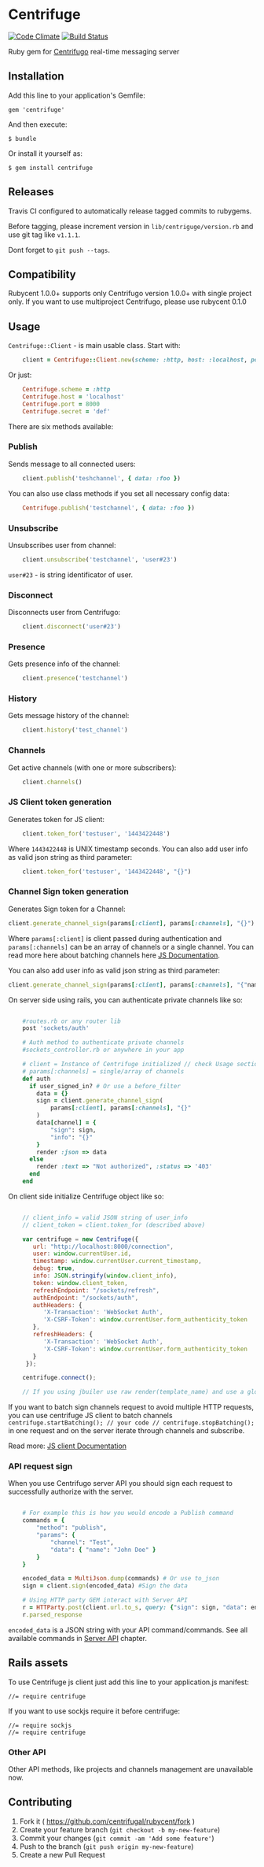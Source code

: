 # Centrifuge
[![Code Climate](https://codeclimate.com/github/centrifugal/centrifuge-ruby/badges/gpa.svg)](https://codeclimate.com/github/centrifugal/centrifuge-ruby)
[![Build Status](https://travis-ci.org/centrifugal/rubycent.svg)](https://travis-ci.org/centrifugal/rubycent)

Ruby gem for [Centrifugo](https://github.com/centrifugal/centrifugo) real-time messaging server

## Installation

Add this line to your application's Gemfile:

    gem 'centrifuge'


And then execute:

    $ bundle

Or install it yourself as:

    $ gem install centrifuge

## Releases

Travis CI configured to automatically release tagged commits to rubygems.

Before tagging, please increment version in `lib/centriguge/version.rb` and use git tag like `v1.1.1`.

Dont forget to `git push --tags`.

## Compatibility

Rubycent 1.0.0+ supports only Centrifugo version 1.0.0+ with single project only.
If you want to use multiproject Centrifugo, please use rubycent 0.1.0

## Usage

`Centrifuge::Client` - is main usable class. Start with:

```ruby
	client = Centrifuge::Client.new(scheme: :http, host: :localhost, port: 80, secret: 'cde')
```

Or just:

```ruby
	Centrifuge.scheme = :http
	Centrifuge.host = 'localhost'
	Centrifuge.port = 8000
	Centrifuge.secret = 'def'
```

There are six methods available:

### Publish

Sends message to all connected users:

```ruby
	client.publish('teshchannel', { data: :foo })
```

You can also use class methods if you set all necessary config data:

```ruby
	Centrifuge.publish('testchannel', { data: :foo })
```

### Unsubscribe

Unsubscribes user from channel:

```ruby
	client.unsubscribe('testchannel', 'user#23')
```

`user#23` - is string identificator of user.

### Disconnect

Disconnects user from Centrifugo:

```ruby
	client.disconnect('user#23')
```
### Presence

Gets presence info of the channel:

```ruby
	client.presence('testchannel')
```
### History

Gets message history of the channel:

```ruby
	client.history('test_channel')
```

### Channels

Get active channels (with one or more subscribers):

```ruby
	client.channels()
```

### JS Client token generation

Generates token for JS client:

```ruby
	client.token_for('testuser', '1443422448')
```
Where `1443422448` is UNIX timestamp seconds. You can also add user info as valid json string as third parameter:

```ruby
	client.token_for('testuser', '1443422448', "{}")
```
### Channel Sign token generation

Generates Sign token for a Channel:

```ruby
client.generate_channel_sign(params[:client], params[:channels], "{}")
```

Where ```params[:client]``` is client passed during authentication and ```params[:channels]``` can be an array of channels or a single channel. You can read more here about batching channels here [JS Documentation](https://fzambia.gitbooks.io/centrifugal/content/client/api.html).

You can also add user info as valid json string as third parameter:

```ruby
client.generate_channel_sign(params[:client], params[:channels], "{"name": "John"}")
```

On server side using rails, you can authenticate private channels like so:

```ruby

	#routes.rb or any router lib
	post 'sockets/auth'

	# Auth method to authenticate private channels
	#sockets_controller.rb or anywhere in your app

	# client = Instance of Centrifuge initialized // check Usage section
	# params[:channels] = single/array of channels
	def auth
	  if user_signed_in? # Or use a before_filter
	    data = {}
	    sign = client.generate_channel_sign(
	        params[:client], params[:channels], "{}"
	    )
	    data[channel] = {
	        "sign": sign,
	        "info": "{}"
	    }
	    render :json => data
	  else
	    render :text => "Not authorized", :status => '403'
	  end
	end
```
On client side initialize Centrifuge object like so:

``` javascript

	// client_info = valid JSON string of user_info
	// client_token = client.token_for (described above)

	var centrifuge = new Centrifuge({
	   url: "http://localhost:8000/connection",
	   user: window.currentUser.id,
	   timestamp: window.currentUser.current_timestamp,
	   debug: true,
	   info: JSON.stringify(window.client_info),
	   token: window.client_token,
	   refreshEndpoint: "/sockets/refresh",
	   authEndpoint: "/sockets/auth",
	   authHeaders: {
	      'X-Transaction': 'WebSocket Auth',
	      'X-CSRF-Token': window.currentUser.form_authenticity_token
	   },
	   refreshHeaders: {
	      'X-Transaction': 'WebSocket Auth',
	      'X-CSRF-Token': window.currentUser.form_authenticity_token
	   }
	 });

	centrifuge.connect();

	// If you using jbuiler use raw render(template_name) and use a global window object to load the user information.
```

If you want to batch sign channels request to avoid multiple HTTP requests, you can use centrifuge JS client to batch channels ```centrifuge.startBatching(); // your code // centrifuge.stopBatching();``` in one request and on the server iterate through channels and subscribe.

Read more: [JS client Documentation](https://fzambia.gitbooks.io/centrifugal/content/client/api.html)

### API request sign

When you use Centrifugo server API you should sign each request to successfully authorize with the server.

```ruby

	# For example this is how you would encode a Publish command
	commands = {
		"method": "publish",
	  	"params": {
			"channel": "Test",
		  	"data": { "name": "John Doe" }
	  	}
	}

	encoded_data = MultiJson.dump(commands) # Or use to_json
	sign = client.sign(encoded_data) #Sign the data

	# Using HTTP party GEM interact with Server API
	r = HTTParty.post(client.url.to_s, query: {"sign": sign, "data": encoded_data})
	r.parsed_response

```

```encoded_data``` is a JSON string with your API command/commands. See all available commands in [Server API](https://fzambia.gitbooks.io/centrifugal/content/server/api.html) chapter.


## Rails assets

To use Centrifuge js client just add this line to your application.js manifest:

	//= require centrifuge

If you want to use sockjs require it before centrifuge:

	//= require sockjs
	//= require centrifuge

### Other API

Other API methods, like projects and channels management are unavailable now.

## Contributing

1. Fork it ( https://github.com/centrifugal/rubycent/fork )
2. Create your feature branch (`git checkout -b my-new-feature`)
3. Commit your changes (`git commit -am 'Add some feature'`)
4. Push to the branch (`git push origin my-new-feature`)
5. Create a new Pull Request
